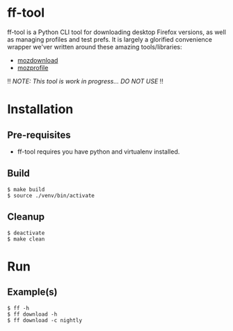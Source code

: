 # ff-tool
ff-tool is a Python CLI tool for downloading desktop Firefox versions, 
as well as managing profiles and test prefs.  It is largely a glorified 
convenience wrapper we'ver written around these amazing tools/libraries:

* [mozdownload](https://github.com/mozilla/mozdownload)
* [mozprofile](https://github.com/mozilla/mozprofile)


:bangbang: _NOTE: This tool is work in progress...  DO NOT USE_ :bangbang:


# Installation

## Pre-requisites
* ff-tool requires you have python and virtualenv installed.

## Build
```
$ make build
$ source ./venv/bin/activate
```

## Cleanup
```
$ deactivate
$ make clean 
```

# Run
## Example(s)
```
$ ff -h
$ ff download -h
$ ff download -c nightly
```

